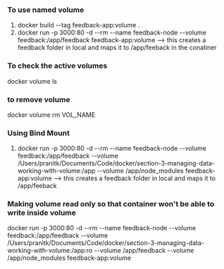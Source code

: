 ### To use named volume
1. docker build --tag feedback-app:volume .
2. docker run -p 3000:80 -d --rm --name feedback-node --volume feedback:/app/feedback feedback-app:volume   --> this creates a feedback folder in local and maps it to /app/feeback
in the conatiner

### To check the active volumes
docker volume ls

### to remove volume
docker volume rm VOL_NAME

### Using Bind Mount
1. docker run -p 3000:80 -d --rm --name feedback-node --volume feedback:/app/feedback --volume /Users/pranitk/Documents/Code/docker/section-3-managing-data-working-with-volume:/app --volume /app/node_modules feedback-app:volume   --> this creates a feedback folder in local and maps it to /app/feeback

### Making volume read only so that container won't be able to write inside volume
docker run -p 3000:80 -d --rm --name feedback-node --volume feedback:/app/feedback --volume /Users/pranitk/Documents/Code/docker/section-3-managing-data-working-with-volume:/app:ro --volume /app/feedback --volume /app/node_modules feedback-app:volume